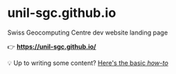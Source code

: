 # unil-sgc.github.io
Swiss Geocomputing Centre dev website landing page

👉 **https://unil-sgc.github.io/**

💡 Up to writing some content? [Here's the basic _how-to_](website-memo.md)
